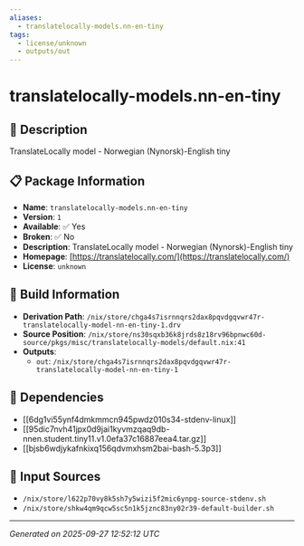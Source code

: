 ```yaml
---
aliases:
  - translatelocally-models.nn-en-tiny
tags:
  - license/unknown
  - outputs/out
---
```


# translatelocally-models.nn-en-tiny

## 📝 Description

TranslateLocally model - Norwegian (Nynorsk)-English tiny

## 📋 Package Information

- **Name**: `translatelocally-models.nn-en-tiny`
- **Version**: `1`
- **Available**: ✅ Yes
- **Broken**: ✅ No
- **Description**: TranslateLocally model - Norwegian (Nynorsk)-English tiny
- **Homepage**: [https://translatelocally.com/](https://translatelocally.com/)
- **License**: `unknown`

## 🔧 Build Information

- **Derivation Path**: `/nix/store/chga4s7isrnnqrs2dax8pqvdgqvwr47r-translatelocally-model-nn-en-tiny-1.drv`
- **Source Position**: `/nix/store/ns30sqxb36k8jrds8z18rv96bpnwc60d-source/pkgs/misc/translatelocally-models/default.nix:41`
- **Outputs**:
  - `out`:  `/nix/store/chga4s7isrnnqrs2dax8pqvdgqvwr47r-translatelocally-model-nn-en-tiny-1`

## 🔗 Dependencies

- [[6dg1vi55ynf4dmkmmcn945pwdz010s34-stdenv-linux]]
- [[95dic7nvh41jpx0d9jai1kyvmzqaq9db-nnen.student.tiny11.v1.0efa37c16887eea4.tar.gz]]
- [[bjsb6wdjykafnkixq156qdvmxhsm2bai-bash-5.3p3]]

## 📁 Input Sources

- `/nix/store/l622p70vy8k5sh7y5wizi5f2mic6ynpg-source-stdenv.sh`
- `/nix/store/shkw4qm9qcw5sc5n1k5jznc83ny02r39-default-builder.sh`

---
*Generated on 2025-09-27 12:52:12 UTC*
